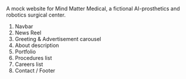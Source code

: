 A mock website for Mind Matter Medical, a fictional AI-prosthetics and robotics surgical center.

1. Navbar
2. News Reel
3. Greeting & Advertisement carousel
4. About description
5. Portfolio
6. Procedures list
7. Careers list
8. Contact / Footer